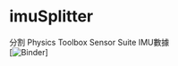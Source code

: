 # imuSplitter
分割 Physics Toolbox Sensor Suite IMU數據  
[![Binder](https://mybinder.org/badge_logo.svg)]<a href="https://mybinder.org/v2/gh/min-lab/imuSplitter/master" target="_blank"></a>
